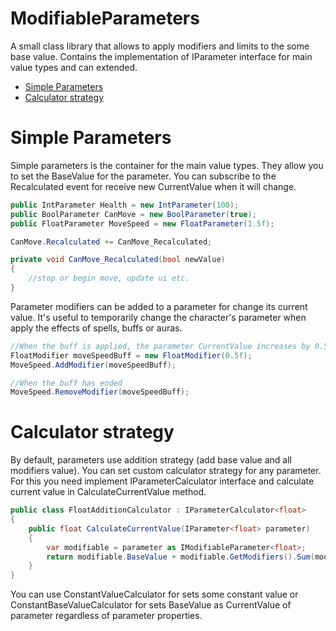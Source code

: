 # ModifiableParameters
A small class library that allows to apply modifiers and limits to the some base value. 
Contains the implementation of IParameter interface for main value types and can extended.

* <a href="#simpleParameters">Simple Parameters</a>
* <a href="#calculator">Calculator strategy</a>

# <a id="simpleParameters"></a>Simple Parameters
Simple parameters is the container for the main value types. They allow you to set the BaseValue for the parameter. 
You can subscribe to the Recalculated event for receive new CurrentValue when it will change.
```csharp
public IntParameter Health = new IntParameter(100);
public BoolParameter CanMove = new BoolParameter(true);
public FloatParameter MoveSpeed = new FloatParameter(1.5f);

CanMove.Recalculated += CanMove_Recalculated;

private void CanMove_Recalculated(bool newValue)
{
    //stop or begin move, update ui etc.
}
```
Parameter modifiers can be added to a parameter for change its current value. It's useful to temporarily change the character's parameter when apply the effects of spells, buffs or auras.
```csharp
//When the buff is applied, the parameter CurrentValue increases by 0.5
FloatModifier moveSpeedBuff = new FloatModifier(0.5f);
MoveSpeed.AddModifier(moveSpeedBuff);

//When the buff has ended
MoveSpeed.RemoveModifier(moveSpeedBuff);
```

# <a id="calculator"></a>Calculator strategy
By default, parameters use addition strategy (add base value and all modifiers value). 
You can set custom calculator strategy for any parameter. For this you need implement IParameterCalculator<V> interface and calculate current value in CalculateCurrentValue method.
```csharp
public class FloatAdditionCalculator : IParameterCalculator<float>
{
    public float CalculateCurrentValue(IParameter<float> parameter)
    {
        var modifiable = parameter as IModifiableParameter<float>;
        return modifiable.BaseValue + modifiable.GetModifiers().Sum(modifier => modifier.Value);
    }
}
```
You can use ConstantValueCalculator<V> for sets some constant value or ConstantBaseValueCalculator <V> for sets BaseValue as CurrentValue of parameter regardless of parameter properties.
